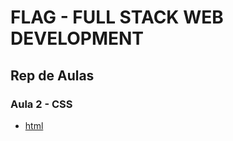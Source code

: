 # FLAG - FULL STACK WEB DEVELOPMENT
## Rep de Aulas
### Aula 2 - CSS

- [html](/css/aula2/exercicios/ex1/.html)




